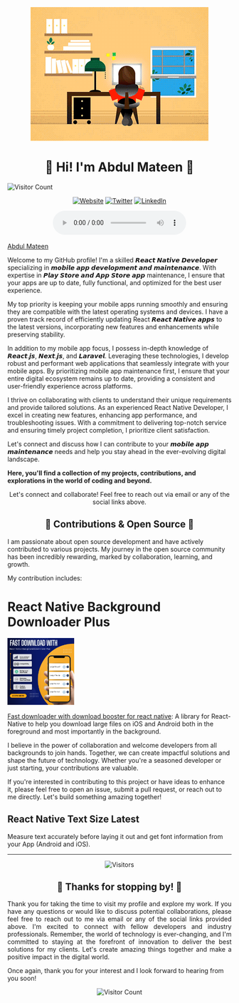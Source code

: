 <p align="center">
  <img src="https://github.com/abdulmateentechbits/gif/blob/master/JXA0.gif" alt="Animated README">
</p>

<h1 align="center">👋 Hi! I'm Abdul Mateen 👋</h1>
<img src="https://komarev.com/ghpvc/?username=abdulmateentechbits&label=DAILY+PROFILE+VIEWS" alt="Visitor Count">
<p align="center">
  <a href="https://techibits.com/abdul-mateen/"><img src="https://img.shields.io/badge/Portfolio-blue" alt="Website"></a>
  <a href="https://twitter.com/mateenchitrali"><img src="https://img.shields.io/badge/Twitter-blue" alt="Twitter"></a>
  <a href="https://www.linkedin.com/in/abdulmateenchitrali/"><img src="https://img.shields.io/badge/LinkedIn-blue" alt="LinkedIn"></a>
</p>
<!-- Add the audio player here -->
<p align="center">
  <audio controls>
    <source src="https://github.com/abdulmateentechbits/abdulmateentechbits/blob/master/Relaxing%20Music%20(No%20Copyright)%20-%20_Shine_%20by%20Onycs.mp3" type="audio/mpeg">
    Your browser does not support the audio element.
  </audio>
</p>
<p>
  <div class="badge-base LI-profile-badge" data-locale="en_US" data-size="large" data-theme="dark" data-type="HORIZONTAL" data-vanity="abdulmateenchitrali" data-version="v1"><a class="badge-base__link LI-simple-link" href="https://pk.linkedin.com/in/abdulmateenchitrali?trk=profile-badge">Abdul Mateen</a></div>
              
</p>

<p align="left">
  Welcome to my GitHub profile! I'm a skilled 𝙍𝙚𝙖𝙘𝙩 𝙉𝙖𝙩𝙞𝙫𝙚 𝘿𝙚𝙫𝙚𝙡𝙤𝙥𝙚𝙧 specializing in 𝙢𝙤𝙗𝙞𝙡𝙚 𝙖𝙥𝙥 𝙙𝙚𝙫𝙚𝙡𝙤𝙥𝙢𝙚𝙣𝙩 𝙖𝙣𝙙 𝙢𝙖𝙞𝙣𝙩𝙚𝙣𝙖𝙣𝙘𝙚. With expertise in 𝙋𝙡𝙖𝙮 𝙎𝙩𝙤𝙧𝙚 𝙖𝙣𝙙 𝘼𝙥𝙥 𝙎𝙩𝙤𝙧𝙚 𝙖𝙥𝙥 maintenance, I ensure that your apps are up to date, fully functional, and optimized for the best user experience.

My top priority is keeping your mobile apps running smoothly and ensuring they are compatible with the latest operating systems and devices. I have a proven track record of efficiently updating React 𝙍𝙚𝙖𝙘𝙩 𝙉𝙖𝙩𝙞𝙫𝙚 𝙖𝙥𝙥𝙨 to the latest versions, incorporating new features and enhancements while preserving stability.

In addition to my mobile app focus, I possess in-depth knowledge of 𝙍𝙚𝙖𝙘𝙩.𝙟𝙨, 𝙉𝙚𝙭𝙩.𝙟𝙨, and 𝙇𝙖𝙧𝙖𝙫𝙚𝙡. Leveraging these technologies, I develop robust and performant web applications that seamlessly integrate with your mobile apps. By prioritizing mobile app maintenance first, I ensure that your entire digital ecosystem remains up to date, providing a consistent and user-friendly experience across platforms.

I thrive on collaborating with clients to understand their unique requirements and provide tailored solutions. As an experienced React Native Developer, I excel in creating new features, enhancing app performance, and troubleshooting issues. With a commitment to delivering top-notch service and ensuring timely project completion, I prioritize client satisfaction.

Let's connect and discuss how I can contribute to your 𝙢𝙤𝙗𝙞𝙡𝙚 𝙖𝙥𝙥 𝙢𝙖𝙞𝙣𝙩𝙚𝙣𝙖𝙣𝙘𝙚 needs and help you stay ahead in the ever-evolving digital landscape.

<b>Here, you'll find a collection of my projects, contributions, and explorations in the world of coding and beyond.</b>
</p>

<p align="center">
  Let's connect and collaborate! Feel free to reach out via email or any of the social links above.
</p>


<h2 align="center">🤝 Contributions & Open Source 🤝</h2>

<p align="left">
  I am passionate about open source development and have actively contributed to various projects. My journey in the open source community has been incredibly rewarding, marked by collaboration, learning, and growth.

  My contribution includes:
  <h1>React Native Background Downloader Plus</h1>
  
  <a href="https://www.npmjs.com/package/react-native-background-downloader-plus">
    <img src="https://raw.githubusercontent.com/abdulmateentechbits/abdulmateentechbits/master/bg%20downlaoder.png" width="150px" height="150px" alt="Library Image" />
  </a>

  [Fast downloader with download booster for react native](https://www.npmjs.com/package/react-native-background-downloader-plus): A library for React-Native to help you download large files on iOS and Android both in the foreground and most importantly in the background.
  
  I believe in the power of collaboration and welcome developers from all backgrounds to join hands. Together, we can create impactful solutions and shape the future of technology. Whether you're a seasoned developer or just starting, your contributions are valuable.

  If you're interested in contributing to this project or have ideas to enhance it, please feel free to open an issue, submit a pull request, or reach out to me directly. Let's build something amazing together!
</p>

<h2>React Native Text Size Latest</h2>
<p>
  Measure text accurately before laying it out and get font information from your App (Android and iOS).
</p>


---

<p align="center">
  <img src="https://github.com/abdulmateentechbits/gif/blob/master/boy.gif" alt="Visitors">
</p>

<h2 align="center">👀 Thanks for stopping by! 👀</h2>

<p align="center">
  <p align="justify">
  Thank you for taking the time to visit my profile and explore my work. If you have any questions or would like to discuss potential collaborations, please feel free to reach out to me via email or any of the social links provided above. I'm excited to connect with fellow developers and industry professionals.
Remember, the world of technology is ever-changing, and I'm committed to staying at the forefront of innovation to deliver the best solutions for my clients. Let's create amazing things together and make a positive impact in the digital world.

Once again, thank you for your interest and I look forward to hearing from you soon!

</p>
</p>

<p align="center">
<img src="https://profile-counter.glitch.me/abdulmateentechbits/count.svg" alt="Visitor Count">
</p>
